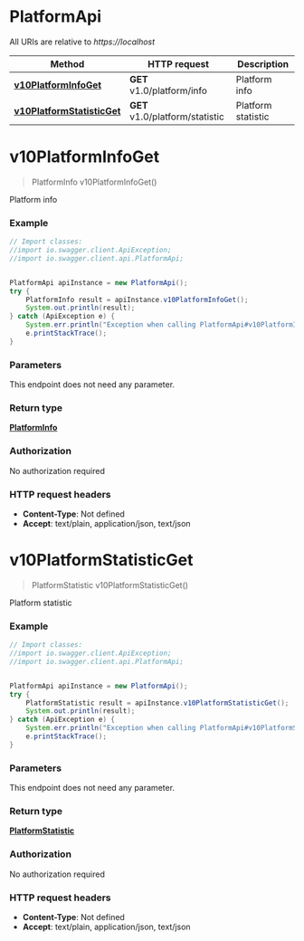 # PlatformApi

All URIs are relative to *https://localhost*

Method | HTTP request | Description
------------- | ------------- | -------------
[**v10PlatformInfoGet**](PlatformApi.md#v10PlatformInfoGet) | **GET** v1.0/platform/info | Platform info
[**v10PlatformStatisticGet**](PlatformApi.md#v10PlatformStatisticGet) | **GET** v1.0/platform/statistic | Platform statistic


<a name="v10PlatformInfoGet"></a>
# **v10PlatformInfoGet**
> PlatformInfo v10PlatformInfoGet()

Platform info

### Example
```java
// Import classes:
//import io.swagger.client.ApiException;
//import io.swagger.client.api.PlatformApi;


PlatformApi apiInstance = new PlatformApi();
try {
    PlatformInfo result = apiInstance.v10PlatformInfoGet();
    System.out.println(result);
} catch (ApiException e) {
    System.err.println("Exception when calling PlatformApi#v10PlatformInfoGet");
    e.printStackTrace();
}
```

### Parameters
This endpoint does not need any parameter.

### Return type

[**PlatformInfo**](PlatformInfo.md)

### Authorization

No authorization required

### HTTP request headers

 - **Content-Type**: Not defined
 - **Accept**: text/plain, application/json, text/json

<a name="v10PlatformStatisticGet"></a>
# **v10PlatformStatisticGet**
> PlatformStatistic v10PlatformStatisticGet()

Platform statistic

### Example
```java
// Import classes:
//import io.swagger.client.ApiException;
//import io.swagger.client.api.PlatformApi;


PlatformApi apiInstance = new PlatformApi();
try {
    PlatformStatistic result = apiInstance.v10PlatformStatisticGet();
    System.out.println(result);
} catch (ApiException e) {
    System.err.println("Exception when calling PlatformApi#v10PlatformStatisticGet");
    e.printStackTrace();
}
```

### Parameters
This endpoint does not need any parameter.

### Return type

[**PlatformStatistic**](PlatformStatistic.md)

### Authorization

No authorization required

### HTTP request headers

 - **Content-Type**: Not defined
 - **Accept**: text/plain, application/json, text/json

